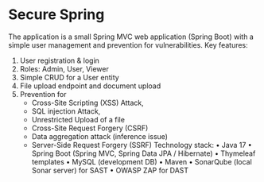 # Secure Spring
The application is a small Spring MVC web application (Spring Boot) with a simple user management and 
prevention for vulnerabilities. Key features: 
1. User registration & login 
2. Roles: Admin, User, Viewer 
3. Simple CRUD for a User entity  
4. File upload endpoint and document upload
5. Prevention for
   - Cross-Site Scripting (XSS) Attack,
   - SQL injection Attack,
   - Unrestricted Upload of a file
   - Cross-Site Request Forgery (CSRF)
   - Data aggregation attack (inference issue)
   - Server-Side Request Forgery (SSRF)
Technology stack: 
• Java 17 
• Spring Boot (Spring MVC, Spring Data JPA / Hibernate) 
• Thymeleaf templates 
• MySQL (development DB) 
• Maven 
• SonarQube (local Sonar server) for SAST 
• OWASP ZAP for DAST
